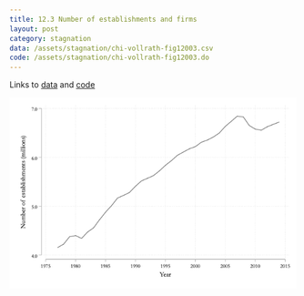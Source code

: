 ```yaml
---
title: 12.3 Number of establishments and firms
layout: post
category: stagnation
data: /assets/stagnation/chi-vollrath-fig12003.csv
code: /assets/stagnation/chi-vollrath-fig12003.do
---
```


Links to [data](/assets/stagnation/chi-vollrath-fig12003.csv) and [code](/assets/stagnation/chi-vollrath-fig12003.do) 

![12.3 Number of establishments and firms](/assets/stagnation/chi-vollrath-fig12003.png)
